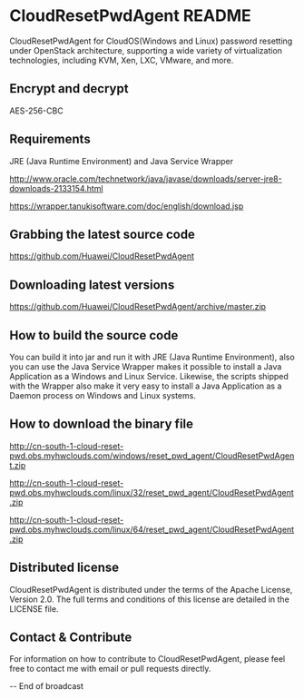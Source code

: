 # CloudResetPwdAgent README

CloudResetPwdAgent for CloudOS(Windows and Linux) password resetting under OpenStack architecture, supporting a wide variety of virtualization technologies, including KVM, Xen, LXC, VMware, and more. 

Encrypt and decrypt
-------------------

AES-256-CBC

Requirements
------------

JRE (Java Runtime Environment) and Java Service Wrapper

http://www.oracle.com/technetwork/java/javase/downloads/server-jre8-downloads-2133154.html

https://wrapper.tanukisoftware.com/doc/english/download.jsp


Grabbing the latest source code
-------------------------------

https://github.com/Huawei/CloudResetPwdAgent

Downloading latest versions
---------------------------

https://github.com/Huawei/CloudResetPwdAgent/archive/master.zip

How to build the source code
----------------------------

You can build it into jar and run it with JRE (Java Runtime Environment), also you can use the Java Service Wrapper makes it possible to install a Java Application as a Windows and Linux Service. Likewise, the scripts shipped with the Wrapper also make it very easy to install a Java Application as a Daemon process on Windows and Linux systems.

How to download the binary file
-------------------------------

http://cn-south-1-cloud-reset-pwd.obs.myhwclouds.com/windows/reset_pwd_agent/CloudResetPwdAgent.zip

http://cn-south-1-cloud-reset-pwd.obs.myhwclouds.com/linux/32/reset_pwd_agent/CloudResetPwdAgent.zip

http://cn-south-1-cloud-reset-pwd.obs.myhwclouds.com/linux/64/reset_pwd_agent/CloudResetPwdAgent.zip

Distributed license
-------------------

CloudResetPwdAgent is distributed under the terms of the Apache License, Version 2.0. The full terms and conditions of this license are detailed in the LICENSE file.

Contact & Contribute
--------------------

For information on how to contribute to CloudResetPwdAgent, please feel free to contact me with email or pull requests directly.

-- End of broadcast

